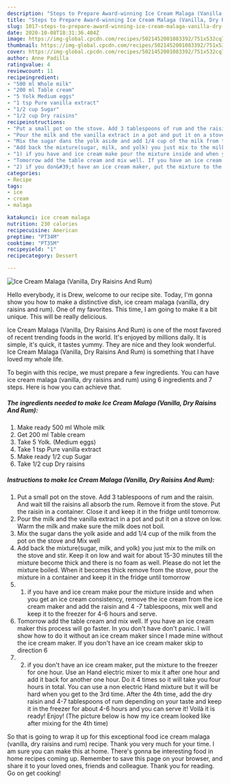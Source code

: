 ```yaml
---
description: "Steps to Prepare Award-winning Ice Cream Malaga (Vanilla, Dry Raisins And Rum)"
title: "Steps to Prepare Award-winning Ice Cream Malaga (Vanilla, Dry Raisins And Rum)"
slug: 1017-steps-to-prepare-award-winning-ice-cream-malaga-vanilla-dry-raisins-and-rum
date: 2020-10-08T18:31:36.404Z
image: https://img-global.cpcdn.com/recipes/5021452001083392/751x532cq70/ice-cream-malaga-vanilla-dry-raisins-and-rum-recipe-main-photo.jpg
thumbnail: https://img-global.cpcdn.com/recipes/5021452001083392/751x532cq70/ice-cream-malaga-vanilla-dry-raisins-and-rum-recipe-main-photo.jpg
cover: https://img-global.cpcdn.com/recipes/5021452001083392/751x532cq70/ice-cream-malaga-vanilla-dry-raisins-and-rum-recipe-main-photo.jpg
author: Anne Padilla
ratingvalue: 4
reviewcount: 11
recipeingredient:
- "500 ml Whole milk"
- "200 ml Table cream"
- "5 Yolk Medium eggs"
- "1 tsp Pure vanilla extract"
- "1/2 cup Sugar"
- "1/2 cup Dry raisins"
recipeinstructions:
- "Put a small pot on the stove. Add 3 tablespoons of rum and the raisin. And wait till the raisins all absorb the rum. Remove it from the stove. Put the raisin in a container. Close it and keep it in the fridge until tomorrow."
- "Pour the milk and the vanilla extract in a pot and put it on a stove on low. Warm the milk and make sure the milk does not boil."
- "Mix the sugar dans the yolk aside and add 1/4 cup of the milk from the pot on the stove and Mix well"
- "Add back the mixture(sugar, milk, and yolk) you just mix to the milk on the stove and stir. Keep it on low and wait for about 15-30 minutes till the mixture become thick and there is no foam as well. Please do not let the mixture boiled. When it becomes thick remove from the stove, pour the mixture in a container and keep it in the fridge until tomorrow"
- "1) if you have and ice cream make pour the mixture inside and when you get an ice cream consistency, remove the ice cream from the ice cream maker and add the raisin and 4 -7 tablespoons, mix well and keep it to the freezer for 4-6 hours and serve."
- "Tomorrow add the table cream and mix well. If you have an ice cream maker this process will go faster. In you don&#39;t have don&#39;t panic. I will show how to do it without an ice cream maker since I made mine without the ice cream maker. If you don&#39;t have an ice cream maker skip to direction 6"
- "2) if you don&#39;t have an ice cream maker, put the mixture to the freezer for one hour. Use an Hand electric mixer to mix it after one hour and add it back for another one hour. Do it 4 times so it will take you four hours in total. You can use a non electric Hand mixture but it will be hard when you get to the 3rd time. After the 4th time, add the dry raisin and 4-7 tablespoons of rum depending on your taste and keep it in the freezer for about 4-6 hours and you can serve it! Voilà it is ready! Enjoy! (The picture below is how my ice cream looked like after mixing for the 4th time)"
categories:
- Recipe
tags:
- ice
- cream
- malaga

katakunci: ice cream malaga 
nutrition: 230 calories
recipecuisine: American
preptime: "PT34M"
cooktime: "PT35M"
recipeyield: "1"
recipecategory: Dessert

---
```



![Ice Cream Malaga (Vanilla, Dry Raisins And Rum)](https://img-global.cpcdn.com/recipes/5021452001083392/751x532cq70/ice-cream-malaga-vanilla-dry-raisins-and-rum-recipe-main-photo.jpg)

Hello everybody, it is Drew, welcome to our recipe site. Today, I'm gonna show you how to make a distinctive dish, ice cream malaga (vanilla, dry raisins and rum). One of my favorites. This time, I am going to make it a bit unique. This will be really delicious.

Ice Cream Malaga (Vanilla, Dry Raisins And Rum) is one of the most favored of recent trending foods in the world. It's enjoyed by millions daily. It is simple, it's quick, it tastes yummy. They are nice and they look wonderful. Ice Cream Malaga (Vanilla, Dry Raisins And Rum) is something that I have loved my whole life.




To begin with this recipe, we must prepare a few ingredients. You can have ice cream malaga (vanilla, dry raisins and rum) using 6 ingredients and 7 steps. Here is how you can achieve that.

<!--inarticleads1-->

##### The ingredients needed to make Ice Cream Malaga (Vanilla, Dry Raisins And Rum):

1. Make ready 500 ml Whole milk
1. Get 200 ml Table cream
1. Take 5 Yolk. (Medium eggs)
1. Take 1 tsp Pure vanilla extract
1. Make ready 1/2 cup Sugar
1. Take 1/2 cup Dry raisins




<!--inarticleads2-->

##### Instructions to make Ice Cream Malaga (Vanilla, Dry Raisins And Rum):

1. Put a small pot on the stove. Add 3 tablespoons of rum and the raisin. And wait till the raisins all absorb the rum. Remove it from the stove. Put the raisin in a container. Close it and keep it in the fridge until tomorrow.
1. Pour the milk and the vanilla extract in a pot and put it on a stove on low. Warm the milk and make sure the milk does not boil.
1. Mix the sugar dans the yolk aside and add 1/4 cup of the milk from the pot on the stove and Mix well
1. Add back the mixture(sugar, milk, and yolk) you just mix to the milk on the stove and stir. Keep it on low and wait for about 15-30 minutes till the mixture become thick and there is no foam as well. Please do not let the mixture boiled. When it becomes thick remove from the stove, pour the mixture in a container and keep it in the fridge until tomorrow
1. 1) if you have and ice cream make pour the mixture inside and when you get an ice cream consistency, remove the ice cream from the ice cream maker and add the raisin and 4 -7 tablespoons, mix well and keep it to the freezer for 4-6 hours and serve.
1. Tomorrow add the table cream and mix well. If you have an ice cream maker this process will go faster. In you don&#39;t have don&#39;t panic. I will show how to do it without an ice cream maker since I made mine without the ice cream maker. If you don&#39;t have an ice cream maker skip to direction 6
1. 2) if you don&#39;t have an ice cream maker, put the mixture to the freezer for one hour. Use an Hand electric mixer to mix it after one hour and add it back for another one hour. Do it 4 times so it will take you four hours in total. You can use a non electric Hand mixture but it will be hard when you get to the 3rd time. After the 4th time, add the dry raisin and 4-7 tablespoons of rum depending on your taste and keep it in the freezer for about 4-6 hours and you can serve it! Voilà it is ready! Enjoy! (The picture below is how my ice cream looked like after mixing for the 4th time)




So that is going to wrap it up for this exceptional food ice cream malaga (vanilla, dry raisins and rum) recipe. Thank you very much for your time. I am sure you can make this at home. There's gonna be interesting food in home recipes coming up. Remember to save this page on your browser, and share it to your loved ones, friends and colleague. Thank you for reading. Go on get cooking!
